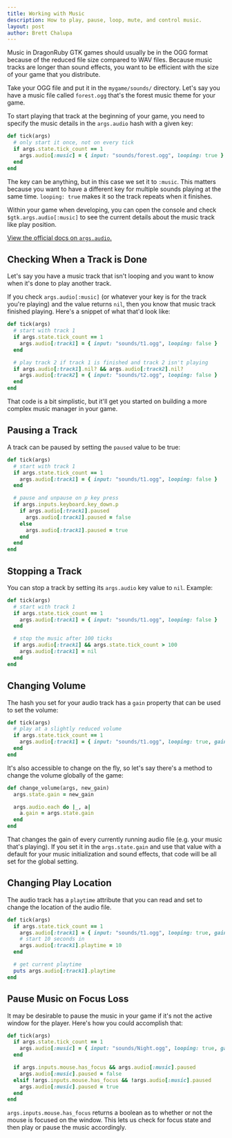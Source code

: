 ```yaml
---
title: Working with Music
description: How to play, pause, loop, mute, and control music.
layout: post
author: Brett Chalupa
---
```


Music in DragonRuby GTK games should usually be in the OGG format because of the reduced file size compared to WAV files. Because music tracks are longer than sound effects, you want to be efficient with the size of your game that you distribute.

Take your OGG file and put it in the `mygame/sounds/` directory. Let's say you have a music file called `forest.ogg` that's the forest music theme for your game.

To start playing that track at the beginning of your game, you need to specify the music details in the `args.audio` hash with a given key:

``` ruby
def tick(args)
  # only start it once, not on every tick
  if args.state.tick_count == 1
    args.audio[:music] = { input: "sounds/forest.ogg", looping: true }
  end
end
```

The key can be anything, but in this case we set it to `:music`. This matters because you want to have a different key for multiple sounds playing at the same time. `looping: true` makes it so the track repeats when it finishes.

Within your game when developing, you can open the console and check `$gtk.args.audio[:music]` to see the current details about the music track like play position.

[View the official docs on `args.audio`.](http://docs.dragonruby.org/#---args-audio-)

## Checking When a Track is Done

Let's say you have a music track that isn't looping and you want to know when it's done to play another track.

If you check `args.audio[:music]` (or whatever your key is for the track you're playing) and the value returns `nil`, then you know that music track finished playing. Here's a snippet of what that'd look like:

``` ruby
def tick(args)
  # start with track 1
  if args.state.tick_count == 1
    args.audio[:track1] = { input: "sounds/t1.ogg", looping: false }
  end

  # play track 2 if track 1 is finished and track 2 isn't playing
  if args.audio[:track1].nil? && args.audio[:track2].nil?
    args.audio[:track2] = { input: "sounds/t2.ogg", looping: false }
  end
end
```

That code is a bit simplistic, but it'll get you started on building a more complex music manager in your game.

## Pausing a Track

A track can be paused by setting the `paused` value to be true:

``` ruby
def tick(args)
  # start with track 1
  if args.state.tick_count == 1
    args.audio[:track1] = { input: "sounds/t1.ogg", looping: false }
  end

  # pause and unpause on p key press
  if args.inputs.keyboard.key_down.p
    if args.audio[:track1].paused
      args.audio[:track1].paused = false
    else
      args.audio[:track1].paused = true
    end
  end
end
```

## Stopping a Track

You can stop a track by setting its `args.audio` key value to `nil`. Example:

``` ruby
def tick(args)
  # start with track 1
  if args.state.tick_count == 1
    args.audio[:track1] = { input: "sounds/t1.ogg", looping: false }
  end

  # stop the music after 100 ticks
  if args.audio[:track1] && args.state.tick_count > 100
    args.audio[:track1] = nil
  end
end
```

## Changing Volume

The hash you set for your audio track has a `gain` property that can be used to set the volume:

``` ruby
def tick(args)
  # play at a slightly reduced volume
  if args.state.tick_count == 1
    args.audio[:track1] = { input: "sounds/t1.ogg", looping: true, gain: 0.8 }
  end
end
```

It's also accessible to change on the fly, so let's say there's a method to change the volume globally of the game:

``` ruby
def change_volume(args, new_gain)
  args.state.gain = new_gain

  args.audio.each do |_, a|
    a.gain = args.state.gain
  end
end
```

That changes the gain of every currently running audio file (e.g. your music that's playing). If you set it in the `args.state.gain` and use that value with a default for your music initialization and sound effects, that code will be all set for the global setting.

## Changing Play Location

The audio track has a `playtime` attribute that you can read and set to change the location of the audio file.

``` ruby
def tick(args)
  if args.state.tick_count == 1
    args.audio[:track1] = { input: "sounds/t1.ogg", looping: true, gain: 0.8 }
    # start 10 seconds in
    args.audio[:track1].playtime = 10
  end

  # get current playtime
  puts args.audio[:track1].playtime
end
```

## Pause Music on Focus Loss

It may be desirable to pause the music in your game if it's not the active window for the player. Here's how you could accomplish that:

``` ruby
def tick(args)
  if args.state.tick_count == 1
    args.audio[:music] = { input: "sounds/Night.ogg", looping: true, gain: 0.8, pitch: 1.0 }
  end

  if args.inputs.mouse.has_focus && args.audio[:music].paused
    args.audio[:music].paused = false
  elsif !args.inputs.mouse.has_focus && !args.audio[:music].paused
    args.audio[:music].paused = true
  end
end
```

`args.inputs.mouse.has_focus` returns a boolean as to whether or not the mouse is focused on the window. This lets us check for focus state and then play or pause the music accordingly.
